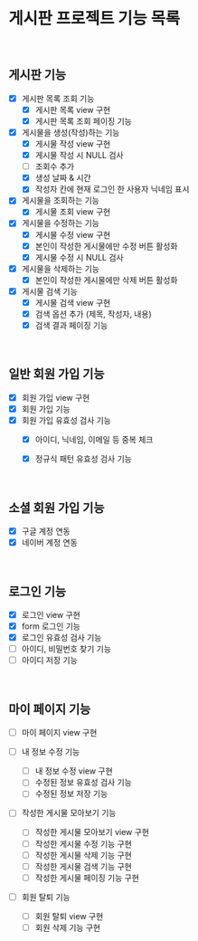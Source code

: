 # 게시판 프로젝트 기능 목록

<br>

## 게시판 기능
  - [X] 게시판 목록 조회 기능
    - [X] 게시판 목록 view 구현
    - [X] 게시판 목록 조회 페이징 기능

  - [X] 게시물을 생성(작성)하는 기능
    - [X] 게시물 작성 view 구현
    - [X] 게시물 작성 시 NULL 검사
    - [ ] 조회수 추가
    - [X] 생성 날짜 & 시간
    - [X] 작성자 칸에 현재 로그인 한 사용자 닉네임 표시
    
  - [X] 게시물을 조회하는 기능
    - [X] 게시물 조회 view 구현
    
  - [X] 게시물을 수정하는 기능
    - [X] 게시물 수정 view 구현
    - [X] 본인이 작성한 게시물에만 수정 버튼 활성화
    - [X] 게시물 수정 시 NULL 검사
    
  - [X] 게시물을 삭제하는 기능
    - [X] 본인이 작성한 게시물에만 삭제 버튼 활성화
  
  - [X] 게시물 검색 기능
    - [X] 게시물 검색 view 구현
    - [X] 검색 옵션 추가 (제목, 작성자, 내용)
    - [X] 검색 결과 페이징 기능
  
<br>

## 일반 회원 가입 기능
  - [X] 회원 가입 view 구현
  - [X] 회원 가입 기능
  - [X] 회원 가입 유효성 검사 기능
    - [X] 아이디, 닉네임, 이메일 등 중복 체크
    - [X] 정규식 패턴 유효성 검사 기능
    

<br>
  
## 소셜 회원 가입 기능
  - [X] 구글 계정 연동
  - [X] 네이버 계정 연동

<br>

## 로그인 기능
  - [X] 로그인 view 구현
  - [X] form 로그인 기능
  - [X] 로그인 유효성 검사 기능  
  - [ ] 아이디, 비밀번호 찾기 기능
  - [ ] 아이디 저장 기능
  
<br>

## 마이 페이지 기능
  - [ ] 마이 페이지 view 구현
  
  - [ ] 내 정보 수정 기능
    - [ ] 내 정보 수정 view 구현
    - [ ] 수정된 정보 유효성 검사 기능
    - [ ] 수정된 정보 저장 기능
    
  - [ ] 작성한 게시물 모아보기 기능
    - [ ] 작성한 게시물 모아보기 view 구현
    - [ ] 작성한 게시물 수정 기능 구현
    - [ ] 작성한 게시물 삭제 기능 구현
    - [ ] 작성한 게시물 검색 기능 구현
    - [ ] 작성한 게시물 페이징 기능 구현
    
  - [ ] 회원 탈퇴 기능
    - [ ] 회원 탈퇴 view 구현
    - [ ] 회원 삭제 기능 구현
